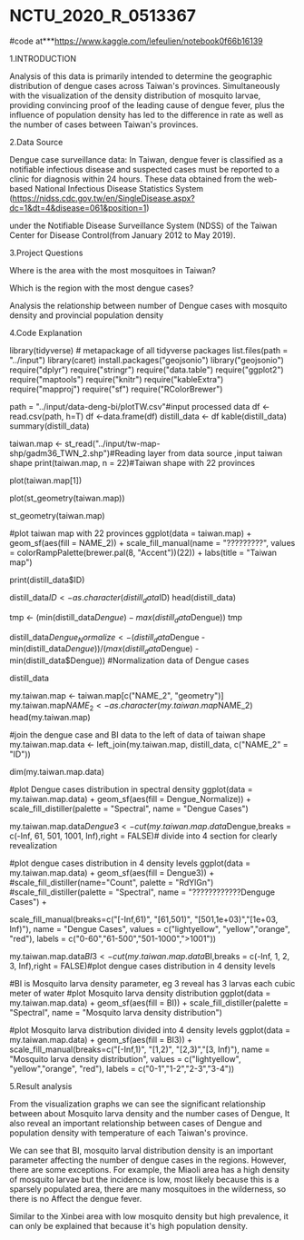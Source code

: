 # NCTU_2020_R_0513367
#code at***https://www.kaggle.com/lefeulien/notebook0f66b16139

1.INTRODUCTION

Analysis of this data is primarily intended to determine the geographic distribution of dengue cases across Taiwan's provinces.
 Simultaneously with the visualization of the density distribution of mosquito larvae, providing convincing proof of the leading cause of dengue fever, 
 plus the influence of population density has led to the difference in rate as well as the number of cases between Taiwan's provinces.

2.Data Source

Dengue case surveillance data: In Taiwan, dengue fever is classified as a notifiable infectious disease 
and suspected cases must be reported to a clinic for diagnosis within 24 hours.
These data obtained from the web-based National Infectious Disease Statistics System 
(https://nidss.cdc.gov.tw/en/SingleDisease.aspx?dc=1&dt=4&disease=061&position=1)

under the Notifiable Disease Surveillance System (NDSS) of the Taiwan Center for Disease Control(from January 2012 to May 2019).


3.Project Questions 

Where is the area with the most mosquitoes in Taiwan?

Which is the region with the most dengue cases?

Analysis the relationship between number of Dengue cases with mosquito density and provincial population density

4.Code Explanation

library(tidyverse) # metapackage of all tidyverse packages
list.files(path = "../input")
library(caret)
install.packages("geojsonio")
library("geojsonio")
require("dplyr")
require("stringr")
require("data.table")
require("ggplot2")
require("maptools")
require("knitr")
require("kableExtra")
require("mapproj")
require("sf")
require("RColorBrewer")

path = "../input/data-deng-bi/plotTW.csv"#input processed data
df <- read.csv(path, h=T)
df <-data.frame(df)
distill_data <- df
kable(distill_data)
summary(distill_data)

taiwan.map <- st_read("../input/tw-map-shp/gadm36_TWN_2.shp")#Reading layer from data source ,input taiwan shape
print(taiwan.map, n = 22)#Taiwan shape with 22 provinces

plot(taiwan.map[1])

plot(st_geometry(taiwan.map))

st_geometry(taiwan.map)

#plot taiwan map with 22 provinces
ggplot(data = taiwan.map) +
  geom_sf(aes(fill = NAME_2)) +
  scale_fill_manual(name = "?????????",
                    values = colorRampPalette(brewer.pal(8, "Accent"))(22)) +
  labs(title = "Taiwan map") 

print(distill_data$ID)

distill_data$ID <- as.character(distill_data$ID)
head(distill_data)

tmp <- (min(distill_data$Dengue) - max(distill_data$Dengue))
tmp

distill_data$Dengue_Normalize <- (distill_data$Dengue - min(distill_data$Dengue)) / (max(distill_data$Dengue) - min(distill_data$Dengue))
#Normalization data of Dengue cases

distill_data

my.taiwan.map <- taiwan.map[c("NAME_2", "geometry")]
my.taiwan.map$NAME_2 <- as.character(my.taiwan.map$NAME_2)
head(my.taiwan.map)

#join the dengue case and BI data to the left of data of taiwan shape
my.taiwan.map.data <- left_join(my.taiwan.map, distill_data,
                                c("NAME_2" = "ID"))

dim(my.taiwan.map.data)


#plot Dengue cases distribution in spectral density
ggplot(data = my.taiwan.map.data) +
  geom_sf(aes(fill = Dengue_Normalize)) +
  scale_fill_distiller(palette = "Spectral", name = "Dengue Cases")

my.taiwan.map.data$Dengue3 <- cut(my.taiwan.map.data$Dengue,breaks = c(-Inf, 61, 501, 1001, Inf),right = FALSE)# divide into 4 section for clearly revealization

#plot dengue cases distribution in 4 density levels
ggplot(data = my.taiwan.map.data) +
  geom_sf(aes(fill = Dengue3)) +
  #scale_fill_distiller(name="Count", palette = "RdYlGn")
  #scale_fill_distiller(palette = "Spectral", name = "????????????Denguge Cases") +
  
  scale_fill_manual(breaks=c("[-Inf,61)", "[61,501)", "[501,1e+03)","[1e+03, Inf)"),
                    name = "Dengue Cases",
                    values = c("lightyellow", "yellow","orange", "red"),
                    labels = c("0-60","61-500","501-1000",">1001"))

my.taiwan.map.data$BI3 <- cut(my.taiwan.map.data$BI,breaks = c(-Inf, 1, 2, 3, Inf),right = FALSE)#plot dengue cases distribution in 4 density levels

#BI is Mosquito larva density parameter, eg 3 reveal has 3 larvas each cubic meter of water
#plot Mosquito larva density distribution 
ggplot(data = my.taiwan.map.data) +
  geom_sf(aes(fill = BI)) +
  scale_fill_distiller(palette = "Spectral", name = "Mosquito larva density distribution")

#plot Mosquito larva distribution divided into 4 density levels
ggplot(data = my.taiwan.map.data) +
  geom_sf(aes(fill = BI3)) +
  scale_fill_manual(breaks=c("[-Inf,1)", "[1,2)", "[2,3)","[3, Inf)"),
                    name = "Mosquito larva density distribution",
                    values = c("lightyellow", "yellow","orange", "red"),
                    labels = c("0-1","1-2","2-3","3-4"))

5.Result analysis

From the visualization graphs we can see the significant relationship between about Mosquito larva density and the number cases of Dengue, 
 It also reveal an important relationship between cases of Dengue and population density with temperature of each Taiwan's province.
 
 We can see that BI, mosquito larval distribution density is an important parameter affecting the number of dengue cases in the regions. 
 However, there are some exceptions. For example, the Miaoli area has a high density of mosquito larvae but the incidence is low,
 most likely because this is a sparsely populated area, there are many mosquitoes in the wilderness, so there is no Affect the dengue fever.

Similar to the Xinbei area with low mosquito density but high prevalence, it can only be explained that because it's high population density.
